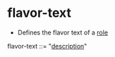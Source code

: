 # flavor-text
+ Defines the flavor text of a [role](role.md)

flavor-text ::= "[description](description.md)"
